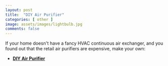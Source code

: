 ```yaml
---
layout: post
title:  "DIY Air Purifier"
categories: [ other ]
image: assets/images/lightbulb.jpg
comments: false
---
```


If your home doesn't have a fancy HVAC continuous air exchanger, and you found out that the retail air purifiers are expensive, make your own:

+ **[DIY Air Purifier](https://en.wikipedia.org/wiki/Corsi%E2%80%93Rosenthal_Box)** 
